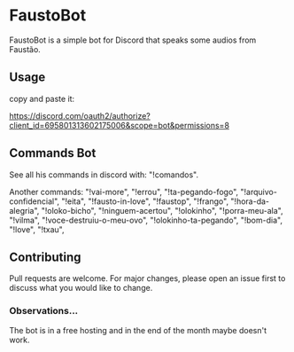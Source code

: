 # FaustoBot

FaustoBot is a simple bot for Discord that speaks some audios from Faustão.

## Usage

copy and paste it:

https://discord.com/oauth2/authorize?client_id=695801313602175006&scope=bot&permissions=8

## Commands Bot
See all his commands in discord with: "!comandos".

Another commands:
  "!vai-more",
  "!errou",
  "!ta-pegando-fogo",
  "!arquivo-confidencial",
  "!eita",
  "!fausto-in-love",
  "!faustop",
  "!frango",
  "!hora-da-alegria",
  "!oloko-bicho",
  "!ninguem-acertou",
  "!olokinho",
  "!porra-meu-ala",
  "!vilma",
  "!voce-destruiu-o-meu-ovo",
  "!olokinho-ta-pegando",
  "!bom-dia",
  "!love",
  "!txau",

## Contributing

Pull requests are welcome. For major changes, please open an issue first to discuss what you would like to change.

### Observations...

The bot is in a free hosting and in the end of the month maybe doesn't work.
